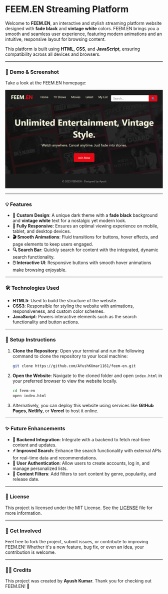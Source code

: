 # FEEM.EN Streaming Platform

Welcome to **FEEM.EN**, an interactive and stylish streaming platform website designed with **fade black** and **vintage white** colors. FEEM.EN brings you a smooth and seamless user experience, featuring modern animations and an intuitive, responsive layout for browsing content.

This platform is built using **HTML**, **CSS**, and **JavaScript**, ensuring compatibility across all devices and browsers.

---

### 🚀 **Demo & Screenshot**

Take a look at the FEEM.EN homepage:

![FEEM.EN Homepage](https://raw.githubusercontent.com/AYushKUmar1161/FEEM.EN/main/Screenshot%202025-05-08%20035519.png)



---

### 💡 **Features**

* **🎨 Custom Design**: A unique dark theme with a **fade black** background and **vintage white** text for a nostalgic yet modern look.
* **📱 Fully Responsive**: Ensures an optimal viewing experience on mobile, tablet, and desktop devices.
* **🎬 Smooth Animations**: Fluid transitions for buttons, hover effects, and page elements to keep users engaged.
* **🔍 Search Bar**: Quickly search for content with the integrated, dynamic search functionality.
* **🖱️ Interactive UI**: Responsive buttons with smooth hover animations make browsing enjoyable.

---

### 🛠️ **Technologies Used**

* **HTML5**: Used to build the structure of the website.
* **CSS3**: Responsible for styling the website with animations, responsiveness, and custom color schemes.
* **JavaScript**: Powers interactive elements such as the search functionality and button actions.

---

### 🔧 **Setup Instructions**

1. **Clone the Repository**:
   Open your terminal and run the following command to clone the repository to your local machine:

   ```bash
   git clone https://github.com/AYushKUmar1161/feem-en.git
   ```

2. **Open the Website**:
   Navigate to the cloned folder and open `index.html` in your preferred browser to view the website locally.

   ```bash
   cd feem-en
   open index.html
   ```

3. Alternatively, you can deploy this website using services like **GitHub Pages**, **Netlify**, or **Vercel** to host it online.

---

### ✨ **Future Enhancements**

* **🔄 Backend Integration**: Integrate with a backend to fetch real-time content and updates.
* **⚡ Improved Search**: Enhance the search functionality with external APIs for real-time data and recommendations.
* **👤 User Authentication**: Allow users to create accounts, log in, and manage personalized lists.
* **🔖 Content Filters**: Add filters to sort content by genre, popularity, and release date.

---

### 📄 **License**

This project is licensed under the MIT License. See the [LICENSE](LICENSE) file for more information.

---

### 💬 **Get Involved**

Feel free to fork the project, submit issues, or contribute to improving FEEM.EN! Whether it's a new feature, bug fix, or even an idea, your contribution is welcome.

---

### 🧑‍💻 **Credits**

This project was created by **Ayush Kumar**. Thank you for checking out FEEM.EN! 🚀


